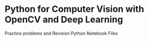 # Python for Computer Vision with OpenCV and Deep Learning

Practice problems and Revision Python Notebook Files
